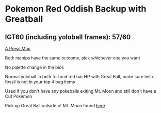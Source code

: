 # Pokemon Red Oddish Backup with Greatball

## IGT60 (including yoloball frames): 57/60

[A Press Map](https://imgur.com/a/IZWs2R4)

Both manips have the same outcome, pick whichever one you want

No palette change in the bios

Normal yoloball in both full and red bar HP with Great Ball, make sure helix fossil is not in your top 4 bag items

Used if you don't have any pokeballs exiting Mt. Moon and still don't have a Cut Pokemon

Pick up Great Ball outside of Mt. Moon found [here](https://gunnermaniac.com/pokeworld?map=1#170/47)
